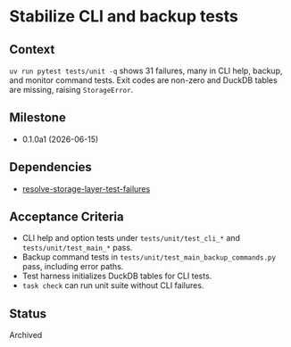 # Stabilize CLI and backup tests

## Context
`uv run pytest tests/unit -q` shows 31 failures, many in CLI help, backup,
and monitor command tests. Exit codes are non-zero and DuckDB tables are
missing, raising `StorageError`.

## Milestone

- 0.1.0a1 (2026-06-15)

## Dependencies

- [resolve-storage-layer-test-failures](../resolve-storage-layer-test-failures.md)

## Acceptance Criteria
- CLI help and option tests under `tests/unit/test_cli_*` and `tests/unit/test_main_*` pass.
- Backup command tests in `tests/unit/test_main_backup_commands.py` pass, including error paths.
- Test harness initializes DuckDB tables for CLI tests.
- `task check` can run unit suite without CLI failures.

## Status
Archived
